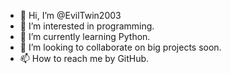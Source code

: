 - 👋 Hi, I’m @EvilTwin2003
- 👀 I’m interested in programming.
- 🌱 I’m currently learning Python.
- 💞️ I’m looking to collaborate on big projects soon.
- 📫 How to reach me by GitHub.

<!---
EvilTwin2003/EvilTwin2003 is a ✨ special ✨ repository because its `README.md` (this file) appears on your GitHub profile.
You can click the Preview link to take a look at your changes.
--->
